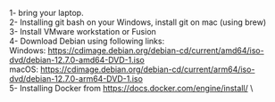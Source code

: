 1- bring your laptop. \
2- Installing git bash on your Windows, install git on mac (using brew)\
3- Install VMware workstation or Fusion \
4- Download Debian using following links: \
Windows: https://cdimage.debian.org/debian-cd/current/amd64/iso-dvd/debian-12.7.0-amd64-DVD-1.iso \
macOS: https://cdimage.debian.org/debian-cd/current/arm64/iso-dvd/debian-12.7.0-arm64-DVD-1.iso \
5- Installing Docker from https://docs.docker.com/engine/install/ \